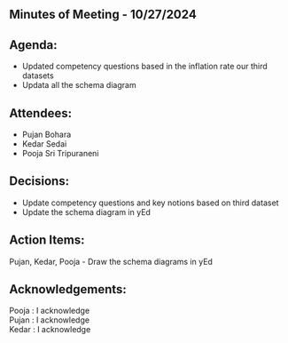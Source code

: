 ## Minutes of Meeting - 10/27/2024

## Agenda:

- Updated competency questions based in the inflation rate our third datasets 
- Updata all the schema diagram

## Attendees: 

- Pujan Bohara
- Kedar Sedai
- Pooja Sri Tripuraneni

## Decisions:

- Update competency questions and key notions based on third dataset
- Update the schema diagram in yEd

## Action Items:

Pujan, Kedar, Pooja - Draw the schema diagrams in yEd

## Acknowledgements:

Pooja : I acknowledge <br> 
Pujan : I acknowledge <br>
Kedar : I acknowledge <br>
